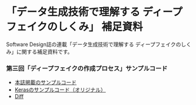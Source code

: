 「データ生成技術で理解する ディープフェイクのしくみ」 補足資料
=====

Software Design誌の連載「データ生成技術で理解する ディープフェイクのしくみ」に関する補足資料です。

### 第三回「ディープフェイクの作成プロセス」サンプルコード

* [本誌掲載のサンプルコード](swd_modified.py)
* [Kerasのサンプルコード（オリジナル）](keras_origin.py)
* [Diff](swd.diff)
